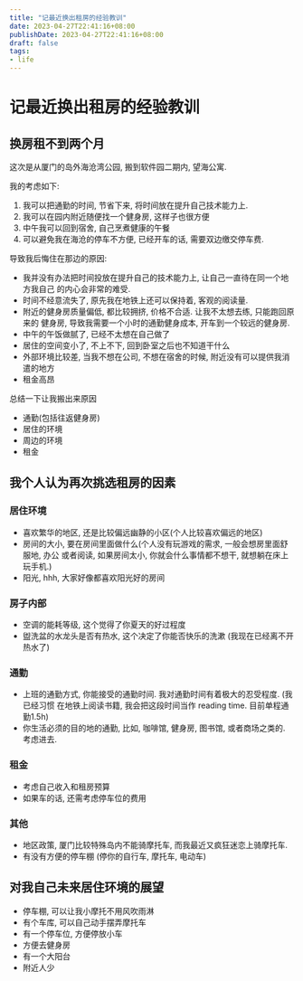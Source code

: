 ```yaml
---
title: "记最近换出租房的经验教训"
date: 2023-04-27T22:41:16+08:00
publishDate: 2023-04-27T22:41:16+08:00
draft: false
tags:
- life
---
```


# 记最近换出租房的经验教训

## 换房租不到两个月

这次是从厦门的岛外海沧湾公园, 搬到软件园二期内, 望海公寓.

我的考虑如下:

1. 我可以把通勤的时间, 节省下来, 将时间放在提升自己技术能力上. 
2. 我可以在园内附近随便找一个健身房, 这样子也很方便
3. 中午我可以回到宿舍, 自己烹煮健康的午餐
4. 可以避免我在海沧的停车不方便, 已经开车的话, 需要双边缴交停车费.

导致我后悔住在那边的原因:

- 我并没有办法把时间投放在提升自己的技术能力上, 让自己一直待在同一个地方我自己
的内心会非常的难受.
- 时间不经意流失了, 原先我在地铁上还可以保持着, 客观的阅读量.
- 附近的健身房质量偏低, 都比较拥挤, 价格不合适. 让我不太想去练, 只能跑回原来的
健身房, 导致我需要一个小时的通勤健身成本, 开车到一个较远的健身房.
- 中午的午饭做腻了, 已经不太想在自己做了
- 居住的空间变小了, 不上不下, 回到卧室之后也不知道干什么
- 外部环境比较差, 当我不想在公司, 不想在宿舍的时候, 附近没有可以提供我消遣的地方
- 租金高昂

总结一下让我搬出来原因

- 通勤(包括往返健身房)
- 居住的环境
- 周边的环境
- 租金

## 我个人认为再次挑选租房的因素

### 居住环境

- 喜欢繁华的地区, 还是比较偏远幽静的小区(个人比较喜欢偏远的地区)
- 房间的大小, 要在房间里面做什么(个人没有玩游戏的需求, 一般会想房里面舒服地, 办公
或者阅读, 如果房间太小, 你就会什么事情都不想干, 就想躺在床上玩手机.) 
- 阳光, hhh, 大家好像都喜欢阳光好的房间


### 房子内部

- 空调的能耗等级, 这个觉得了你夏天的好过程度
- 盥洗盆的水龙头是否有热水, 这个决定了你能否快乐的洗漱 (我现在已经离不开热水了)


### 通勤

- 上班的通勤方式, 你能接受的通勤时间. 我对通勤时间有着极大的忍受程度. (我已经习惯
在地铁上阅读书籍, 我会把这段时间当作 reading time. 目前单程通勤1.5h)
- 你生活必须的目的地的通勤, 比如, 咖啡馆, 健身房, 图书馆, 或者商场之类的. 考虑进去.


### 租金

- 考虑自己收入和租房预算
- 如果车的话, 还需考虑停车位的费用


### 其他

- 地区政策, 厦门比较特殊岛内不能骑摩托车, 而我最近又疯狂迷恋上骑摩托车.  
- 有没有方便的停车棚 (停你的自行车, 摩托车, 电动车)


## 对我自己未来居住环境的展望

- 停车棚, 可以让我小摩托不用风吹雨淋
- 有个车库, 可以自己动手摆弄摩托车
- 有一个停车位, 方便停放小车
- 方便去健身房
- 有一个大阳台
- 附近人少
